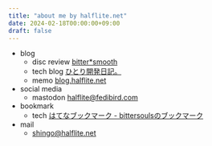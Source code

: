```yaml
---
title: "about me by halflite.net"
date: 2024-02-18T00:00:00+09:00
draft: false
---
```


- blog
  - disc review [bitter*smooth](https://bittersmooth.halflite.net/ "bitter*smooth")
  - tech blog [ひとり開発日記。](https://halflite.github.io/techlog/ "ひとり開発日記。")
  - memo [blog.halflite.net](http://blog.halflite.net/ "blog.halflite.net")
- social media
  - mastodon [halflite@fedibird.com](https://fedibird.com/@halflite "halflite@fedibird.com")
- bookmark
  - tech [はてなブックマーク - bittersoulsのブックマーク](http://b.hatena.ne.jp/bittersouls/ "はてなブックマーク - bittersoulsのブックマーク")
- mail
  - [shingo@halflite.net](<mailto:shingo@halflite.net>)
  